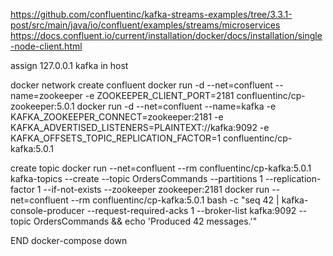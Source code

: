 https://github.com/confluentinc/kafka-streams-examples/tree/3.3.1-post/src/main/java/io/confluent/examples/streams/microservices
https://docs.confluent.io/current/installation/docker/docs/installation/single-node-client.html

assign 	127.0.0.1		kafka in host

docker network create confluent
docker run -d --net=confluent --name=zookeeper -e ZOOKEEPER_CLIENT_PORT=2181 confluentinc/cp-zookeeper:5.0.1
docker run -d --net=confluent --name=kafka -e KAFKA_ZOOKEEPER_CONNECT=zookeeper:2181 -e KAFKA_ADVERTISED_LISTENERS=PLAINTEXT://kafka:9092 -e KAFKA_OFFSETS_TOPIC_REPLICATION_FACTOR=1 confluentinc/cp-kafka:5.0.1

create topic
docker run --net=confluent --rm confluentinc/cp-kafka:5.0.1 kafka-topics --create --topic OrdersCommands --partitions 1 --replication-factor 1 --if-not-exists --zookeeper zookeeper:2181
docker run --net=confluent --rm confluentinc/cp-kafka:5.0.1 bash -c "seq 42 | kafka-console-producer --request-required-acks 1 --broker-list kafka:9092 --topic OrdersCommands && echo 'Produced 42 messages.'"

END
docker-compose down 